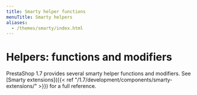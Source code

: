 ```yaml
---
title: Smarty helper functions
menuTitle: Smarty helpers
aliases:
  - /themes/smarty/index.html
---
```


# Helpers: functions and modifiers

PrestaShop 1.7 provides several smarty helper functions and modifiers. See [Smarty extensions]({{< ref "/1.7/development/components/smarty-extensions/" >}}) for a full reference.
